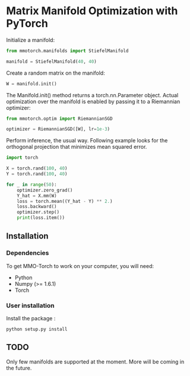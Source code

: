 # Matrix Manifold Optimization with PyTorch

Initialize a manifold:
```python
from mmotorch.manifolds import StiefelManifold

manifold = StiefelManifold(40, 40)
```

Create a random matrix on the manifold:
```python
W = manifold.init()
```

The Manifold.init() method returns a torch.nn.Parameter object.
Actual optimization over the manifold is enabled by passing it to
a Riemannian optimizer:
```python
from mmotorch.optim import RiemannianSGD

optimizer = RiemannianSGD([W], lr=1e-3)
```

Perform inference, the usual way. Following example looks for the orthogonal projection
that minimizes mean squared error.
```python
import torch

X = torch.rand(100, 40)
Y = torch.rand(100, 40)

for _ in range(50):
	optimizer.zero_grad()
    Y_hat = X.mm(W)
    loss = torch.mean((Y_hat - Y) ** 2.)
    loss.backward()
    optimizer.step()
    print(loss.item())
```


Installation
------------

### Dependencies


To get MMO-Torch to work on your computer, you will need:

- Python
- Numpy (>= 1.6.1)
- Torch

### User installation

Install the package :
```
python setup.py install
```

TODO
----

Only few manifolds are supported at the moment.
More will be coming in the future.
